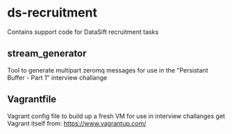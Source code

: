 ds-recruitment
==============

Contains support code for DataSift recruitment tasks


stream_generator
----------------

Tool to generate multipart zeromq messages for use in the "Persistant Buffer - Part 1" interview challange

Vagrantfile
-----------

Vagrant config file to build up a fresh VM for use in interview challanges
get Vagrant itself from: https://www.vagrantup.com/

